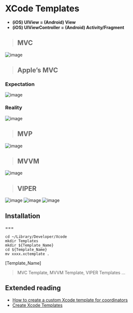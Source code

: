 # XCode Templates

* **(iOS) UIView = (Android) View**
* **(iOS) UIViewController = (Android) Activity/Fragment**

> ## MVC
![image](https://miro.medium.com/max/1000/1*E9A5fOrSr0yVmc7Kly5C6A.png)

> ## Apple’s MVC
### Expectation
![image](https://miro.medium.com/max/1000/1*c0aGaDNX41qu6e8E4OEgwQ.png)
### Reality
![image](https://miro.medium.com/max/1400/1*PkWjDU0jqGJOB972cMsrnA.png)

> ## MVP
![image](https://miro.medium.com/max/1400/1*hKUCPEHg6TDz6gtOlnFYwQ.png)

> ## MVVM
![image](https://miro.medium.com/max/1400/1*uhPpTHYzTmHGrAZy8hiM7w.png)

> ## VIPER
![image](https://miro.medium.com/max/1400/1*0pN3BNTXfwKbf08lhwutag.png)
![image](https://miro.medium.com/max/2042/1*6W73TuYu1DWi9JY4_Uh8aA.png)
![image](https://drive.google.com/uc?export=view&id=120d2r77DQ-hB7w5F1ysjwXqxRIrAtTzX)

## Installation
===
```bash=
cd ~/Library/Developer/Xcode
mkdir Templates
mkdir ${Template_Name}
cd ${Template_Name}
mv xxxx.xctemplate .
```
[Template_Name]
> MVC Template, MVVM Template, VIPER Templates ...

## Extended reading
* [How to create a custom Xcode template for coordinators](https://www.hackingwithswift.com/articles/158/how-to-create-a-custom-xcode-template-for-coordinators)
* [Create Xcode Templates](https://medium.com/overapp-ios/create-xcode-templates-c968d4b43f7b)